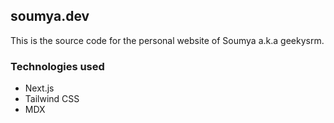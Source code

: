 ## soumya.dev

This is the source code for the personal website of Soumya a.k.a geekysrm.

### Technologies used

- Next.js
- Tailwind CSS
- MDX
